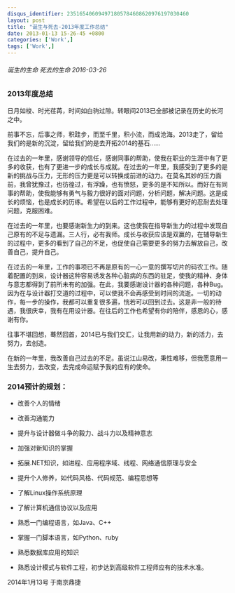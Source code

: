 ```yaml
---
disqus_identifier: 235165406094971805784608620976197030460
layout: post
title: "诞生与死去-2013年度工作总结"
date: 2013-01-13 15-26-45 +0800
categories: ['Work',]
tags: ['Work',]
---
```

###### 诞生的生命 死去的生命 2016-03-26

### 2013年度总结

日月如梭、时光荏苒，时间如白驹过隙。转眼间2013已全部被记录在历史的长河之中。

前事不忘，后事之师，积跬步，而至千里，积小流，而成沧海。2013走了，留给我们的是新的沉淀，留给我们的是去开拓2014的基石……

在过去的一年里，感谢领导的信任，感谢同事的帮助，使我在职业的生涯中有了更多的收获，也有了更进一步的成长与成就。在过去的一年里，我感受到了更多的是新的挑战与压力，无形的压力更是可以转换成前进的动力。在莫名其妙的压力面前，我曾犹豫过，也彷徨过，有浮躁，也有愤怒，更多的是不知所以。而好在有同事的帮助，使我能够有勇气与毅力很好的面对问题，分析问题，解决问题。这是成长的烦恼，也是成长的历练。希望在以后的工作过程中，能够有更好的忍耐去处理问题，克服困难。

在过去的一年里，也要感谢新生力的到来。这也使我在指导新生力的过程中发现自己原有的不足与遗漏。三人行，必有我师。成长与收获应该是双赢的，在辅导新生的过程中，更多的看到了自己的不足，也促使自己需要更多的努力去解放自己，改善自己，提升自己。

在过去的一年里，工作的事项已不再是原有的一心一意的撰写切片的码农工作。随着配置的到来，设计器这种容易诱发各种心脏病的东西的驻足，使我的精神、身体与意志都得到了前所未有的加强。在此，我要感谢设计器的各种问题，各种Bug。因为在与设计器打交道的过程中，可以使我不会再感受到时间的流逝。一切的动作，每一步的操作，我都可以重复很多遍，恍若可以回到过去。这是非一般的待遇，我很庆幸，我有在用设计器。在往后的工作也希望有你的陪伴，感恩的心，感谢有你。

往事不堪回想，蓦然回首，2014已与我们交汇，让我用新的动力，新的活力，去努力，去创造。

在新的一年里，我改善自己过去的不足。虽说江山易改，秉性难移，但我愿意用一生去努力，去改变，去完成命运赋予我的应有的使命。

### 2014预计的规划：

* 改善个人的情绪
* 改善沟通能力
* 提升与设计器做斗争的毅力、战斗力以及精神意志
* 加强对新知识的掌握

* 拓展.NET知识，如进程、应用程序域、线程、网络通信原理与安全
* 提升个人修养，如代码风格、代码规范、编程思想等
* 了解Linux操作系统原理
* 了解计算机通信协议以及应用
* 熟悉一门编程语言，如Java、C++
* 掌握一门脚本语言，如Python、ruby
* 熟悉数据库应用的知识
* 熟悉设计模式与软件工程，初步达到高级软件工程师应有的技术水准。

 

2014年1月13号 于南京鼎捷
